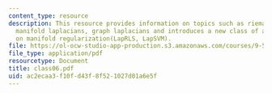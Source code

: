 ```yaml
---
content_type: resource
description: This resource provides information on topics such as riemannian manifolds,
  manifold laplacians, graph laplacians and introduces a new class of algorithms based
  on manifold regularization(LapRLS, LapSVM).
file: https://ol-ocw-studio-app-production.s3.amazonaws.com/courses/9-520-statistical-learning-theory-and-applications-spring-2006/ac2ecaa3f10fd43f8f521027d01a6e5f_class06.pdf
file_type: application/pdf
resourcetype: Document
title: class06.pdf
uid: ac2ecaa3-f10f-d43f-8f52-1027d01a6e5f
---
```

